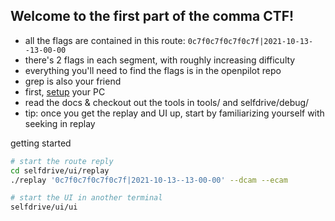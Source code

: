 Welcome to the first part of the comma CTF!
----------------

* all the flags are contained in this route: `0c7f0c7f0c7f0c7f|2021-10-13--13-00-00`
* there's 2 flags in each segment, with roughly increasing difficulty
* everything you'll need to find the flags is in the openpilot repo
 * grep is also your friend
 * first, [setup](https://github.com/commaai/openpilot/tree/master/tools#setup-your-pc) your PC
 * read the docs & checkout out the tools in tools/ and selfdrive/debug/
 * tip: once you get the replay and UI up, start by familiarizing yourself with seeking in replay

getting started
```bash
# start the route reply
cd selfdrive/ui/replay
./replay '0c7f0c7f0c7f0c7f|2021-10-13--13-00-00' --dcam --ecam

# start the UI in another terminal
selfdrive/ui/ui
```
